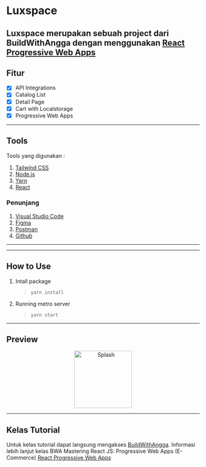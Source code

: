 # Luxspace
Luxspace merupakan sebuah project dari **BuildWithAngga** dengan menggunakan [React Progressive Web Apps](https://class.buildwithangga.com/kelas/mastering-react-js-progressive-web-apps-e-commerce?thumbnail=hqzI89UBdl.111&main_leads=catalog "BWA Mastering React JS: Progressive Web Apps (E-Commerce)")
---
## Fitur
- [x] API Integrations
- [x] Catalog List
- [x] Detail Page
- [x] Cart with Localstorage
- [x] Progressive Web Apps
---
## Tools
Tools yang digunakan :
1. [Tailwind CSS](https://tailwindcss.com/)
2. [Node.js](https://nodejs.org/)
3. [Yarn](https://yarnpkg.com/)
4. [React](https://reactjs.org/)
### Penunjang
1. [Visual Studio Code](https://code.visualstudio.com/)
2. [Figma](https://www.figma.com/)
3. [Postman](https://www.postman.com/)
4. [Github](https://github.com/)
---
---
## How to Use
1. Intall package
   > `yarn install`
2. Running metro server
   > `yarn start`
---
## Preview
<p align="center">
<img src="https://user-images.githubusercontent.com/33775307/149974619-b6807dc9-93dd-465e-859c-99b9913b82a1.png" height="150" alt="Splash">
</p>

---
## Kelas Tutorial
Untuk kelas tutorial dapat langsung mengakses [BuildWithAngga](https://www.buildwithangga.com/kelas "Kelas BuildWithAngga"). Informasi lebih lanjut kelas BWA Mastering React JS: Progressive Web Apps (E-Commerce) [React Progressive Web Apps](https://class.buildwithangga.com/kelas/mastering-react-js-progressive-web-apps-e-commerce?thumbnail=hqzI89UBdl.111&main_leads=catalog "BWA Mastering React JS: Progressive Web Apps (E-Commerce)")